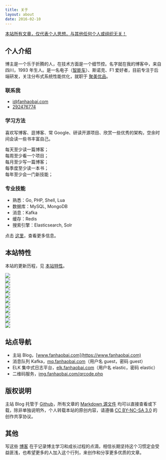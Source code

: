 ```yaml
---
title: 关于
layout: about
date: 2016-02-10
---
```

[本站所有文章，仅代表个人思想，与其他任何个人或组织无关！](#)

## 个人介绍

博主是一个乐于折腾的人，在技术方面是一个细节控。名字就在我的博客中，来自四川，1993 年生人。是一名电子（[智能车](https://www.fanhaobai.com/project)）、斯诺克、F1 爱好者，目前专注于后端研发，关注分布式系统性能优化，就职于 [聚美优品](http://www.jumei.com)。

### 联系我

* <i class="fa fa-envelope"></i> [i@fanhaobai.com](mailto:i@fanhaobai.com)
* <i class="fa fa-qq"></i> [292476774](#)

### 学习方法

喜欢写博客、逛博客、常 Google、研读开源项目、欣赏一些优秀的架构，空余时间会读一些书丰富自己。

<pre>
每天至少读一篇博客；
每周至少看一个项目；
每月至少写一篇博客；
每季度至少读一本书；
每年至少会一门新技能；
</pre>

### 专业技能

* 熟悉：Go, PHP, Shell, Lua
* 数据库：MySQL, MongoDB
* 消息：Kafka
* 缓存：Redis
* 搜索引擎：Elasticsearch, Solr

点击 [这里](/source/project/)，查看更多信息。

## 本站特性

本站的更新历程，见 [本站特性](https://www.fanhaobai.com/about-site/)。

<div class="row"><div class="col m3 s4"><img src="https://img0.fanhaobai.com/about/index/6e6ade44-bc83-4a25-8b36-b41c5a0186a0.jpg"></div><div class="col m3 s4"><img src="https://img1.fanhaobai.com/about/index/oIvyC4BVfC358zcqI3_8kQua.png"></div><div class="col m3 s4"><img src="https://img2.fanhaobai.com/about/index/7fbbc22c-3a0f-466b-87bb-d8d27367c419.gif"></div><div class="col m3 s4"><img src="https://img3.fanhaobai.com/about/index/1b8RAFgTPJ65AAY7vARIDYLa.jpg"></div><div class="col m3 s4"><img src="https://img4.fanhaobai.com/about/index/9fPXD11M-qsaym50SNAkwFl_.png"></div><div class="col m3 s4"><img src="https://img3.fanhaobai.com/about/index/UtjFTjHOIYx92yaA6wsdh0GD.png"></div><div class="col m3 s4"><img src="https://img1.fanhaobai.com/about/index/fQm_6CQKLTPRYXQ_vPInMijE.jpg"></div><div class="col m3 s4"><img src="https://img5.fanhaobai.com/about/index/8aded4ae-807e-41fa-913d-5f28726a447d.png"></div><div class="col m3 s4"><img src="https://img0.fanhaobai.com/about/index/O_tDRRtwdgwUJGleCTb-fJvl.jpg"></div><div class="col m3 s4"><img src="https://img4.fanhaobai.com/about/index/98857854-705b-4306-a360-a32f78d87390.png"></div><div class="col m3 s4"><img src="https://img2.fanhaobai.com/about/index/ffd01abc-1dc8-41b9-b6c4-004f779dddf3.png"></div></div>

## 站点导航

* 主站 Blog，[www.fanhaobai.com](https://www.fanhaobai.com)
* 消息队列 Kafka，[mq.fanhaobai.com](http://mq.fanhaobai.com)（用户名 guest，密码 guest）
* ELK 集中式日志平台，[elk.fanhaobai.com](http://elk.fanhaobai.com)（用户名 elastic，密码 elastic）
* 二维码服务，[img.fanhaobai.com/qrcode.php](https://img5.fanhaobai.com/qrcode.php?url=https://www.fanhaobai.com)

## 版权说明

主站 Blog 托管于 [Github](https://github.com/fan-haobai/blog)，所有文章的 [Markdown 源文件](https://github.com/fan-haobai/blog/tree/master/_posts) 均可以直接查看或下载，除非单独说明外，个人转载本站的原创内容，请遵循 [CC BY-NC-SA 3.0](http://creativecommons.org/licenses/by-nc-sa/3.0/deed.zh) 的创作共享协议。

## 其他

写这些 [博客](https://www.fanhaobai.com/archives/) 在于记录博主学习和成长过程的点滴，相信长期坚持这个习惯定会受益匪浅，也希望更多的人加入这个行列，来创作和分享更多优质的文章。
